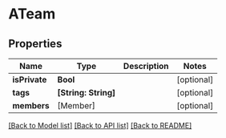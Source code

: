 # ATeam

## Properties
Name | Type | Description | Notes
------------ | ------------- | ------------- | -------------
**isPrivate** | **Bool** |  | [optional] 
**tags** | **[String: String]** |  | [optional] 
**members** | [Member] |  | [optional] 

[[Back to Model list]](../README.md#documentation-for-models) [[Back to API list]](../README.md#documentation-for-api-endpoints) [[Back to README]](../README.md)


